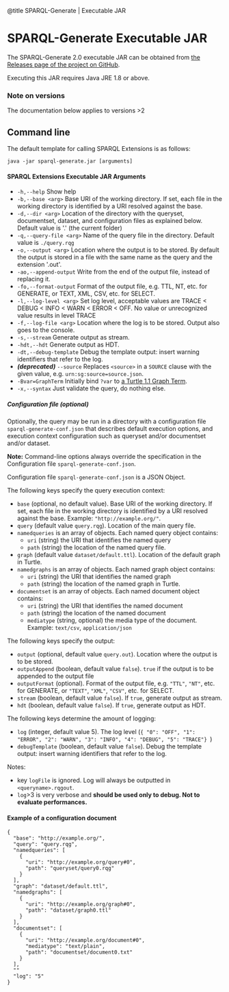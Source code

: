 @title SPARQL-Generate | Executable JAR

# SPARQL-Generate Executable JAR

The SPARQL-Generate 2.0 executable JAR can be obtained from [the Releases page of the project on GitHub](https://github.com/sparql-generate/sparql-generate/releases). 

Executing this JAR requires Java JRE 1.8 or above. 

### Note on versions

The documentation below applies to versions >2 


## Command line

The default template for calling SPARQL Extensions is as follows:

```
java -jar sparql-generate.jar [arguments]
```


#### SPARQL Extensions Executable JAR Arguments

* `-h,--help` Show help
* `-b,--base <arg>`  Base URI of the working directory. If set, each file in the working directory is identified by a URI resolved against the base.
* `-d,--dir <arg>` Location of the directory with the queryset, documentset, dataset, and configuration files as explained below. Default value is '.' (the current folder)
* `-q,--query-file <arg>` Name of the query file in the directory. Default value is `./query.rqg`
* `-o,--output <arg>` Location where the output is to be stored. By default the output is stored in a file with the same name as the query and the extension '.out'.
* `-ao,--append-output` Write from the end of the output file, instead of replacing it.
* `-fo,--format-output` Format of the output file, e.g. TTL, NT, etc. for GENERATE, or TEXT, XML, CSV, etc. for SELECT. 
* `-l,--log-level <arg>` Set log level, acceptable values are TRACE < DEBUG < INFO < WARN < ERROR < OFF. No value or unrecognized value results in level TRACE
* `-f,--log-file <arg>` Location where the log is to be stored. Output also goes to the console.
* `-s,--stream` Generate output as stream.
* `-hdt,--hdt` Generate output as HDT.
* `-dt,--debug-template` Debug the template output: insert warning identifiers that refer to the log.
* _**(deprecated)**_ `--source` Replaces `<source>` in a `SOURCE` clause with the given value, e.g. `urn:sg:source=source.json`.
* `-Bvar=GraphTerm` Initially bind `?var` to [a Turtle 1.1 Graph Term](https://www.w3.org/TR/sparql11-query/#rGraphTerm).
* `-x,--syntax` Just validate the query, do nothing else.


##### Configuration file (optional)

Optionally, the query may be run in a directory with a configuration file `sparql-generate-conf.json` that describes default execution options, and execution context configuration such as queryset and/or documentset and/or dataset.

**Note:** Command-line options always override the specification in the Configuration file `sparql-generate-conf.json`.

Configuration file `sparql-generate-conf.json` is a JSON Object. 

The following keys specify the query execution context:

* `base` (optional, no default value). Base URI of the working directory. If set, each file in the working directory is identified by a URI resolved against the base. Example: `"http://example.org/"`. 
* `query` (default value `query.rqg`). Location of the main query file.
* `namedqueries` is an array of objects. Each named query object contains:
    * `uri` (string) the URI that identifies the named query
    * `path` (string) the location of the named query file.
* `graph` (default value `dataset/default.ttl`). Location of the default graph in Turtle.
* `namedgraphs` is an array of objects. Each named graph object contains:
    * `uri` (string) the URI that identifies the named graph
    * `path` (string) the location of the named graph in Turtle.
* `documentset` is an array of objects. Each named document object contains:
    * `uri` (string) the URI that identifies the named document
    * `path` (string) the location of the named document
    * `mediatype` (string, optional) the media type of the document. Example: `text/csv`, `application/json`

The following keys specify the output:

* `output` (optional, default value `query.out`). Location where the output is to be stored.
* `outputAppend` (boolean, default value `false`). `true` if the output is to be appended to the output file
* `outputFormat` (optional). Format of the output file, e.g. `"TTL"`, `"NT"`, etc. for GENERATE, or `"TEXT"`, `"XML"`, `"CSV"`, etc. for SELECT. 
* `stream` (boolean, default value `false`). If `true`, generate output as stream.
* `hdt` (boolean, default value `false`). If `true`, generate output as HDT.

The following keys determine the amount of logging:

* `log` (integer, default value 5). The log level (`{ "0": "OFF", "1": "ERROR", "2": "WARN", "3": "INFO", "4": "DEBUG", "5": "TRACE"} `)
* `debugTemplate` (boolean, default value `false`). Debug the template output: insert warning identifiers that refer to the log.

Notes:

* key `logFile` is ignored. Log will always be outputted in `<queryname>.rqgout`.
* `log`>3 is very verbose and **should be used only to debug. Not to evaluate performances.**  


#### Example of a configuration document

```
{
  "base": "http://example.org/",
  "query": "query.rqg",
  "namedqueries": [
    {
      "uri": "http://example.org/query#0",
      "path": "queryset/query0.rqg"
    }
  ],
  "graph": "dataset/default.ttl",
  "namedgraphs": [
    {
      "uri": "http://example.org/graph#0",
      "path": "dataset/graph0.ttl"
    }
  ],
  "documentset": [
    {
      "uri": "http://example.org/document#0",
      "mediatype": "text/plain",
      "path": "documentset/document0.txt"
    }
  ],
  ""
  "log": "5"
}
```

